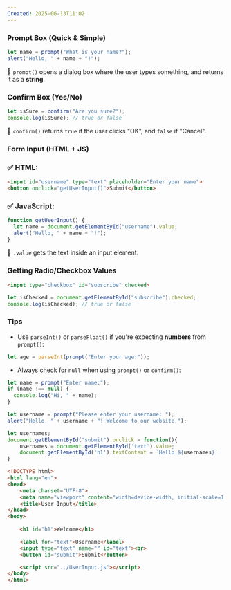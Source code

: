 ```yaml
---
Created: 2025-06-13T11:02
---
```

### **Prompt Box (Quick & Simple)**

```JavaScript
let name = prompt("What is your name?");
alert("Hello, " + name + "!");
```

📝 `prompt()` opens a dialog box where the user types something, and returns it as a **string**.

  

### **Confirm Box (Yes/No)**

```JavaScript
let isSure = confirm("Are you sure?");
console.log(isSure); // true or false
```

📝 `confirm()` returns `true` if the user clicks "OK", and `false` if "Cancel".

  

### **Form Input (HTML + JS)**

### ✅ HTML:

```HTML
<input id="username" type="text" placeholder="Enter your name">
<button onclick="getUserInput()">Submit</button>
```

### ✅ JavaScript:

```JavaScript
function getUserInput() {
  let name = document.getElementById("username").value;
  alert("Hello, " + name + "!");
}
```

📝 `.value` gets the text inside an input element.

  

### **Getting Radio/Checkbox Values**

```HTML
<input type="checkbox" id="subscribe" checked>
```

```JavaScript
let isChecked = document.getElementById("subscribe").checked;
console.log(isChecked); // true or false
```

  

### Tips

- Use `parseInt()` or `parseFloat()` if you're expecting **numbers** from `prompt()`:

```JavaScript
let age = parseInt(prompt("Enter your age:"));
```

- Always check for `null` when using `prompt()` or `confirm()`:

```JavaScript
let name = prompt("Enter name:");
if (name !== null) {
  console.log("Hi, " + name);
}
```

  

  

```JavaScript
let username = prompt("Please enter your username: ");
alert("Hello, " + username + "! Welcome to our website.");

let usernames;
document.getElementById("submit").onclick = function(){
    usernames = document.getElementById('text').value;
    document.getElementById('h1').textContent = `Hello ${usernames}`
}
```

```HTML
<!DOCTYPE html>
<html lang="en">
<head>
    <meta charset="UTF-8">
    <meta name="viewport" content="width=device-width, initial-scale=1.0">
    <title>User Input</title>
</head>
<body>
    
    <h1 id="h1">Welcome</h1>

    <label for="text">Username</label>
    <input type="text" name="" id="text"><br>
    <button id="submit">Submit</button>

    <script src="../UserInput.js"></script>
</body>
</html>
```